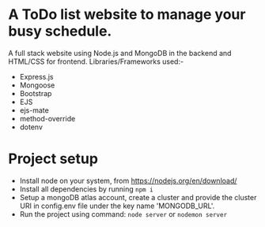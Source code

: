 # A ToDo list website to manage your busy schedule.
A full stack website using Node.js and MongoDB in the backend and HTML/CSS for frontend.
Libraries/Frameworks used:-
* Express.js
* Mongoose
* Bootstrap
* EJS
* ejs-mate
* method-override
* dotenv

# Project setup
* Install node on your system, from https://nodejs.org/en/download/
* Install all dependencies by running ```npm i```
* Setup a mongoDB atlas account, create a cluster and provide the cluster URI in config.env file under the key name 'MONGODB_URL'.
* Run the project using command: ```node server``` or ```nodemon server```
